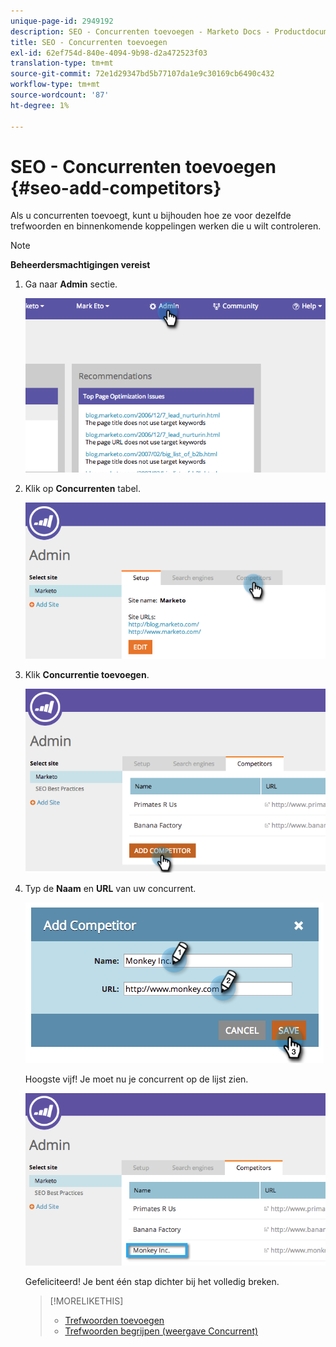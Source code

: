 ```yaml
---
unique-page-id: 2949192
description: SEO - Concurrenten toevoegen - Marketo Docs - Productdocumentatie
title: SEO - Concurrenten toevoegen
exl-id: 62ef754d-840e-4094-9b98-d2a472523f03
translation-type: tm+mt
source-git-commit: 72e1d29347bd5b77107da1e9c30169cb6490c432
workflow-type: tm+mt
source-wordcount: '87'
ht-degree: 1%

---
```


# SEO - Concurrenten toevoegen {#seo-add-competitors}

Als u concurrenten toevoegt, kunt u bijhouden hoe ze voor dezelfde trefwoorden en binnenkomende koppelingen werken die u wilt controleren.

>[!NOTE]
>
>**Beheerdersmachtigingen vereist**

1. Ga naar **Admin** sectie.

   ![](assets/image2014-9-17-21-3a12-3a15.png)

1. Klik op **Concurrenten** tabel.

   ![](assets/image2014-9-17-21-3a12-3a31.png)

1. Klik **Concurrentie toevoegen**.

   ![](assets/image2014-9-17-21-3a12-3a38.png)

1. Typ de **Naam** en **URL** van uw concurrent.

   ![](assets/image2014-9-17-21-3a13-3a5.png)

   Hoogste vijf! Je moet nu je concurrent op de lijst zien.

   ![](assets/image2014-9-17-21-3a13-3a14.png)

   Gefeliciteerd! Je bent één stap dichter bij het volledig breken.

   >[!MORELIKETHIS]
   >
   >* [Trefwoorden toevoegen](/help/marketo/product-docs/additional-apps/seo/keywords/seo-add-keywords.md)
   >* [Trefwoorden begrijpen (weergave Concurrent)](/help/marketo/product-docs/additional-apps/seo/keywords/seo-understanding-keywords.md)

